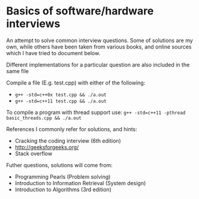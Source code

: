 # Basics of software/hardware interviews

An attempt to solve common interview questions. Some of solutions are my own, while others have been taken from various books, and online sources which I have tried to document below.

Different implementations for a particular question are also included in the same file

Compile a file (E.g. test.cpp) with either of the following:
- ```g++ -std=c++0x test.cpp && ./a.out```
- ```g++ -std=c++11 test.cpp && ./a.out```

To compile a program with thread support use:
```g++ -std=c++11 -pthread basic_threads.cpp && ./a.out```

References I commonly refer for solutions, and hints:
- Cracking the coding interview (6th edition)
- http://geeksforgeeks.org/
- Stack overflow

Futher questions, solutions will come from:
- Programming Pearls (Problem solving)
- Introduction to Information Retrieval (System design)
- Introduction to Algorithms (3rd edition)
